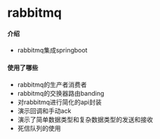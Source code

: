 # rabbitmq

#### 介绍
- rabbitmq集成springboot
#### 使用了哪些
- rabbitmq的生产者消费者
- rabbitmq的交换器路由banding
- 对rabbitmq进行简化的api封装
- 演示回调和手动ack
- 演示了简单数据类型和复杂数据类型的发送和接收
- 死信队列的使用

